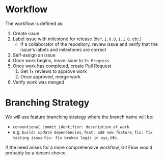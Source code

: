 # Workflow
The workflow is defined as:
1) Create issue
2) Label issue with milestone for release (`MVP`, `1.0.0`, `1.1.0`, etc.)
    * If a collaborator of the repository, review issue and verify that the issue's labels and milestones are correct
3) Self-assign an issue
4) Once work begins, move issue to `In Progress`
5) Once work has completed, create Pull Request
    1) Get 1+ reviews to approve work
    2) Once approved, merge work
6) Verify work was merged

# Branching Strategy
We will use feature branching strategy where the branch name will be:
* `conventional_commit_identifier: description_of_work`
* e.g. `build: update dependencies`, `feat: add new feature`, `fix: fix testing issue` `fix: fix broken logic in xyz`, etc.

If the need arises for a more comprehensive workflow, Git Flow would probably be a decent choice.
